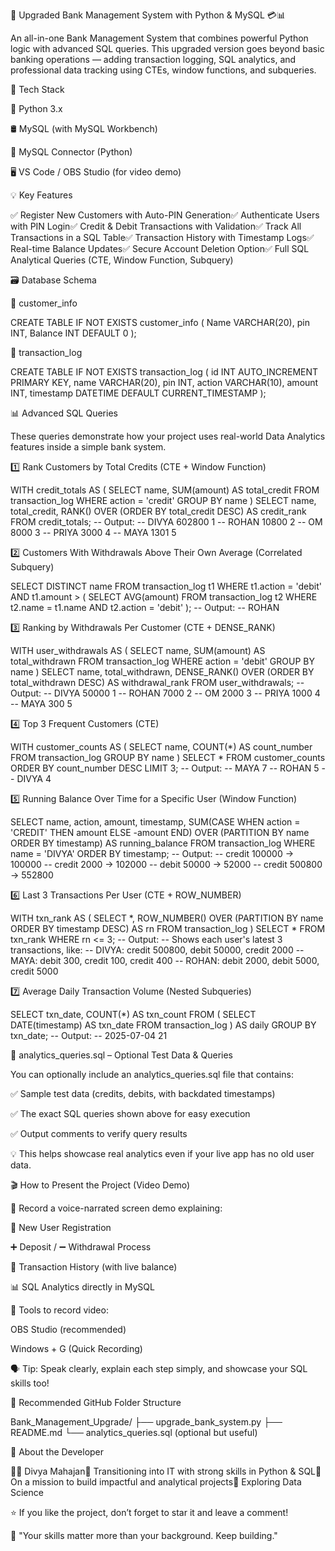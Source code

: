 🚀 Upgraded Bank Management System with Python & MySQL 💳📊

An all-in-one Bank Management System that combines powerful Python logic with advanced SQL queries. This upgraded version goes beyond basic banking operations — adding transaction logging, SQL analytics, and professional data tracking using CTEs, window functions, and subqueries.

🧰 Tech Stack

🐍 Python 3.x

🛢️ MySQL (with MySQL Workbench)

🧩 MySQL Connector (Python)

🖥️ VS Code / OBS Studio (for video demo)

💡 Key Features

✅ Register New Customers with Auto-PIN Generation✅ Authenticate Users with PIN Login✅ Credit & Debit Transactions with Validation✅ Track All Transactions in a SQL Table✅ Transaction History with Timestamp Logs✅ Real-time Balance Updates✅ Secure Account Deletion Option✅ Full SQL Analytical Queries (CTE, Window Function, Subquery)

🗃️ Database Schema

🔸 customer_info

CREATE TABLE IF NOT EXISTS customer_info (
  Name VARCHAR(20),
  pin INT,
  Balance INT DEFAULT 0
);

🔸 transaction_log

CREATE TABLE IF NOT EXISTS transaction_log (
  id INT AUTO_INCREMENT PRIMARY KEY,
  name VARCHAR(20),
  pin INT,
  action VARCHAR(10),
  amount INT,
  timestamp DATETIME DEFAULT CURRENT_TIMESTAMP
);

📊 Advanced SQL Queries

These queries demonstrate how your project uses real-world Data Analytics features inside a simple bank system.

1️⃣ Rank Customers by Total Credits (CTE + Window Function)

WITH credit_totals AS (
  SELECT name, SUM(amount) AS total_credit
  FROM transaction_log
  WHERE action = 'credit'
  GROUP BY name
)
SELECT name, total_credit,
  RANK() OVER (ORDER BY total_credit DESC) AS credit_rank
FROM credit_totals;
-- Output:
-- DIVYA    602800     1
-- ROHAN     10800     2
-- OM         8000     3
-- PRIYA      3000     4
-- MAYA       1301     5

2️⃣ Customers With Withdrawals Above Their Own Average (Correlated Subquery)

SELECT DISTINCT name
FROM transaction_log t1
WHERE t1.action = 'debit'
  AND t1.amount > (
    SELECT AVG(amount)
    FROM transaction_log t2
    WHERE t2.name = t1.name AND t2.action = 'debit'
);
-- Output:
-- ROHAN

3️⃣ Ranking by Withdrawals Per Customer (CTE + DENSE_RANK)

WITH user_withdrawals AS (
  SELECT name, SUM(amount) AS total_withdrawn
  FROM transaction_log
  WHERE action = 'debit'
  GROUP BY name
)
SELECT name, total_withdrawn,
       DENSE_RANK() OVER (ORDER BY total_withdrawn DESC) AS withdrawal_rank
FROM user_withdrawals;
-- Output:
-- DIVYA   50000     1
-- ROHAN    7000     2
-- OM       2000     3
-- PRIYA    1000     4
-- MAYA      300     5

4️⃣ Top 3 Frequent Customers (CTE)

WITH customer_counts AS (
  SELECT name, COUNT(*) AS count_number
  FROM transaction_log
  GROUP BY name
)
SELECT * FROM customer_counts ORDER BY count_number DESC LIMIT 3;
-- Output:
-- MAYA      7
-- ROHAN     5
-- DIVYA     4

5️⃣ Running Balance Over Time for a Specific User (Window Function)

SELECT name, action, amount, timestamp,
  SUM(CASE WHEN action = 'CREDIT' THEN amount ELSE -amount END)
    OVER (PARTITION BY name ORDER BY timestamp) AS running_balance
FROM transaction_log
WHERE name = 'DIVYA'
ORDER BY timestamp;
-- Output:
-- credit   100000    → 100000
-- credit     2000    → 102000
-- debit     50000    → 52000
-- credit   500800    → 552800

6️⃣ Last 3 Transactions Per User (CTE + ROW_NUMBER)

WITH txn_rank AS (
  SELECT *, ROW_NUMBER() OVER (PARTITION BY name ORDER BY timestamp DESC) AS rn
  FROM transaction_log
)
SELECT * FROM txn_rank WHERE rn <= 3;
-- Output:
-- Shows each user's latest 3 transactions, like:
-- DIVYA: credit 500800, debit 50000, credit 2000
-- MAYA: debit 300, credit 100, credit 400
-- ROHAN: debit 2000, debit 5000, credit 5000

7️⃣ Average Daily Transaction Volume (Nested Subqueries)

SELECT txn_date, COUNT(*) AS txn_count
FROM (
  SELECT DATE(timestamp) AS txn_date
  FROM transaction_log
) AS daily
GROUP BY txn_date;
-- Output:
-- 2025-07-04     21

📂 analytics_queries.sql – Optional Test Data & Queries

You can optionally include an analytics_queries.sql file that contains:

✅ Sample test data (credits, debits, with backdated timestamps)

✅ The exact SQL queries shown above for easy execution

✅ Output comments to verify query results

💡 This helps showcase real analytics even if your live app has no old user data.

🎬 How to Present the Project (Video Demo)

🎤 Record a voice-narrated screen demo explaining:

👤 New User Registration

➕ Deposit / ➖ Withdrawal Process

📄 Transaction History (with live balance)

📊 SQL Analytics directly in MySQL

🎥 Tools to record video:

OBS Studio (recommended)

Windows + G (Quick Recording)

🗣️ Tip: Speak clearly, explain each step simply, and showcase your SQL skills too!

📁 Recommended GitHub Folder Structure

Bank_Management_Upgrade/
├── upgrade_bank_system.py
├── README.md
└── analytics_queries.sql (optional but useful)

👤 About the Developer

👩‍💻 Divya Mahajan🚀 Transitioning into IT with strong skills in Python & SQL🌱 On a mission to build impactful and analytical projects🔗 Exploring Data Science

⭐ If you like the project, don’t forget to star it and leave a comment!

🧠 "Your skills matter more than your background. Keep building."

